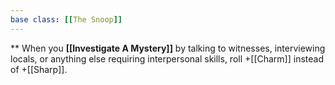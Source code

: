 ```yaml
---
base class: [[The Snoop]]
---
```

** When you **[[Investigate A Mystery]]** by talking to witnesses, interviewing locals, or anything else requiring interpersonal skills, roll +[[Charm]] instead of +[[Sharp]].